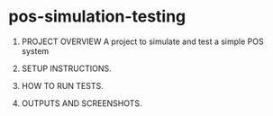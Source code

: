 # pos-simulation-testing

1. PROJECT OVERVIEW
A project to simulate and test a simple POS system 

2. SETUP INSTRUCTIONS.

3. HOW TO RUN TESTS.

4. OUTPUTS AND SCREENSHOTS.
